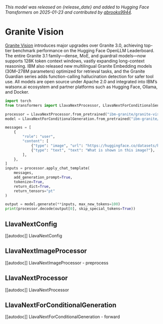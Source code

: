 <!--Copyright 2025 The HuggingFace Team. All rights reserved.

Licensed under the Apache License, Version 2.0 (the "License"); you may not use this file except in compliance with
the License. You may obtain a copy of the License at

http://www.apache.org/licenses/LICENSE-2.0

Unless required by applicable law or agreed to in writing, software distributed under the License is distributed on
an "AS IS" BASIS, WITHOUT WARRANTIES OR CONDITIONS OF ANY KIND, either express or implied. See the License for the
specific language governing permissions and limitations under the License.

⚠️ Note that this file is in Markdown but contain specific syntax for our doc-builder (similar to MDX) that may not be
rendered properly in your Markdown viewer.

-->
*This model was released on {release_date} and added to Hugging Face Transformers on 2025-01-23 and contributed by [abrooks9944](https://huggingface.co/abrooks9944).*

# Granite Vision

[Granite Vision](https://www.ibm.com/new/announcements/ibm-granite-3-1-powerful-performance-long-context-and-more) introduces major upgrades over Granite 3.0, achieving top-tier benchmark performance on the Hugging Face OpenLLM Leaderboard. The entire Granite 3.1 family—dense, MoE, and guardrail models—now supports 128K token context windows, vastly expanding long-context reasoning. IBM also released new multilingual Granite Embedding models (30M–278M parameters) optimized for retrieval tasks, and the Granite Guardian series adds function-calling hallucination detection for safer tool use. All models are open source under Apache 2.0 and integrated into IBM’s watsonx.ai ecosystem and partner platforms such as Hugging Face, Ollama, and Docker.

<hfoptions id="usage">
<hfoption id="LlavaNextForConditionalGeneration">

```py
import torch
from transformers import LlavaNextProcessor, LlavaNextForConditionalGeneration

processor = LlavaNextProcessor.from_pretrained("ibm-granite/granite-vision-3.1-2b-preview",
model = LlavaNextForConditionalGeneration.from_pretrained("ibm-granite/granite-vision-3.1-2b-preview", dtype="auto")

messages = [
    {
        "role": "user",
        "content": [
            {"type": "image", "url": "https://huggingface.co/datasets/huggingface/documentation-images/resolve/main/pipeline-cat-chonk.jpeg"},
            {"type": "text", "text": "What is shown in this image?"},
        ],
    },
]
inputs = processor.apply_chat_template(
    messages,
    add_generation_prompt=True,
    tokenize=True,
    return_dict=True,
    return_tensors="pt"
)

output = model.generate(**inputs, max_new_tokens=100)
print(processor.decode(output[0], skip_special_tokens=True))
```

</hfoption>
</hfoptions>

## LlavaNextConfig

[[autodoc]] LlavaNextConfig

## LlavaNextImageProcessor

[[autodoc]] LlavaNextImageProcessor
    - preprocess

## LlavaNextProcessor

[[autodoc]] LlavaNextProcessor

## LlavaNextForConditionalGeneration

[[autodoc]] LlavaNextForConditionalGeneration
    - forward

